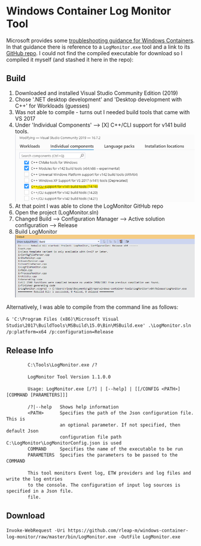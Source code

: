# Windows Container Log Monitor Tool

Microsoft provides some [troubleshooting guidance for Windows Containers](https://docs.microsoft.com/en-us/virtualization/windowscontainers/troubleshooting).  In that guidance there is reference to a ```LogMonitor.exe``` tool and a link to its [GitHub repo](https://github.com/microsoft/windows-container-tools/tree/master/LogMonitor).  I could not find the compiled executable for download so I compiled it myself (and stashed it here in the repo):

## Build
1. Downloaded and installed Visual Studio Community Edition (2019)
1. Chose '.NET desktop development' and 'Desktop development with C++' for Workloads (guesses)
1. Was not able to compile - turns out I needed build tools that came with VS 2017
1. Under 'Individual Components' --> [X] C++/CLI support for v141 build tools. ![Visual Studio 2017 Build Tools - needed to Compile](./images/vs2017-build-tools.png)
1. At that point I was able to clone the LogMonitor GitHub repo
1. Open the project (LogMonitor.sln)
1. Changed Build --> Configuration Manager --> Active solution configuration --> Release
1. Build LogMonitor ![Visual Studio 2017 Build Tools - needed to Compile](./images/log-monitor-build-output.png)

Alternatively, I was able to compile from the command line as follows:

```& 'C:\Program Files (x86)\Microsoft Visual Studio\2017\BuildTools\MSBuild\15.0\Bin\MSBuild.exe' .\LogMonitor.sln /p:platform=x64 /p:configuration=Release```

## Release Info
```
        C:\Tools\LogMonitor.exe /?

        LogMonitor Tool Version 1.1.0.0

        Usage: LogMonitor.exe [/?] | [--help] | [[/CONFIG <PATH>][COMMAND [PARAMETERS]]]

        /?|--help   Shows help information
        <PATH>      Specifies the path of the Json configuration file. This is
                    an optional parameter. If not specified, then default Json
                    configuration file path C:\LogMonitor\LogMonitorConfig.json is used
        COMMAND     Specifies the name of the executable to be run
        PARAMETERS  Specifies the parameters to be passed to the COMMAND

        This tool monitors Event log, ETW providers and log files and write the log entries
        to the console. The configuration of input log sources is specified in a Json file.
        file.
```
## Download

```Invoke-WebRequest -Uri https://github.com/rleap-m/windows-container-log-monitor/raw/master/bin/LogMonitor.exe -OutFile LogMonitor.exe```
